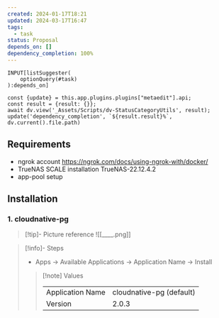 ```yaml
---
created: 2024-01-17T18:21
updated: 2024-03-17T16:47
tags:
  - task
status: Proposal
depends_on: []
dependency_completion: 100%
---
```

```meta-bind
INPUT[listSuggester(
	optionQuery(#task)
):depends_on]
```

```dataviewjs
const {update} = this.app.plugins.plugins["metaedit"].api;
const result = {result: {}};
await dv.view('_Assets/Scripts/dv-StatusCategoryUtils', result);
update('dependency_completion', `${result.result}%`, dv.current().file.path)
```

## Requirements

- ngrok account https://ngrok.com/docs/using-ngrok-with/docker/
- TrueNAS SCALE installation TrueNAS-22.12.4.2
- app-pool setup
## Installation 
### 1. cloudnative-pg
    
   > [!tip]- Picture reference
   > ![[____.png]]

   > [!info]- Steps
   > - Apps → Available Applications → Application Name → Install
   >  > [!note] Values
   >  > 
   >  > | | |
   >  > | ---- | ---- |
   >  > | Application Name | cloudnative-pg (default) |
   >  > | Version | 2.0.3 |
   
